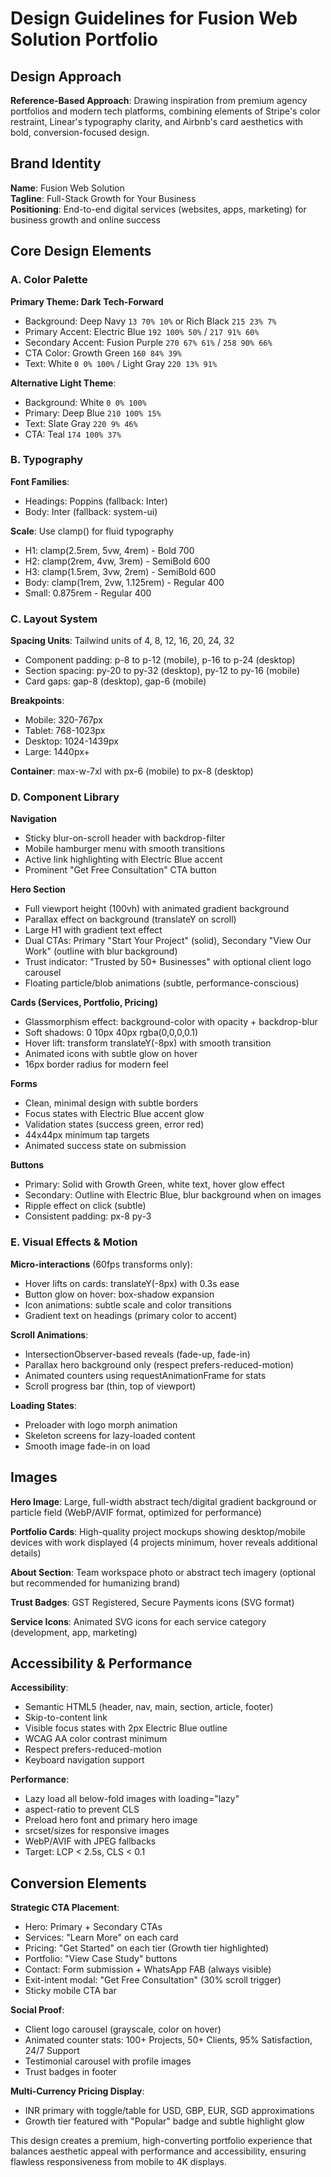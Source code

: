 # Design Guidelines for Fusion Web Solution Portfolio

## Design Approach
**Reference-Based Approach**: Drawing inspiration from premium agency portfolios and modern tech platforms, combining elements of Stripe's color restraint, Linear's typography clarity, and Airbnb's card aesthetics with bold, conversion-focused design.

## Brand Identity

**Name**: Fusion Web Solution  
**Tagline**: Full-Stack Growth for Your Business  
**Positioning**: End-to-end digital services (websites, apps, marketing) for business growth and online success

## Core Design Elements

### A. Color Palette

**Primary Theme: Dark Tech-Forward**
- Background: Deep Navy `13 70% 10%` or Rich Black `215 23% 7%`
- Primary Accent: Electric Blue `192 100% 50%` / `217 91% 60%`
- Secondary Accent: Fusion Purple `270 67% 61%` / `258 90% 66%`
- CTA Color: Growth Green `160 84% 39%`
- Text: White `0 0% 100%` / Light Gray `220 13% 91%`

**Alternative Light Theme**:
- Background: White `0 0% 100%`
- Primary: Deep Blue `210 100% 15%`
- Text: Slate Gray `220 9% 46%`
- CTA: Teal `174 100% 37%`

### B. Typography

**Font Families**: 
- Headings: Poppins (fallback: Inter)
- Body: Inter (fallback: system-ui)

**Scale**: Use clamp() for fluid typography
- H1: clamp(2.5rem, 5vw, 4rem) - Bold 700
- H2: clamp(2rem, 4vw, 3rem) - SemiBold 600
- H3: clamp(1.5rem, 3vw, 2rem) - SemiBold 600
- Body: clamp(1rem, 2vw, 1.125rem) - Regular 400
- Small: 0.875rem - Regular 400

### C. Layout System

**Spacing Units**: Tailwind units of 4, 8, 12, 16, 20, 24, 32
- Component padding: p-8 to p-12 (mobile), p-16 to p-24 (desktop)
- Section spacing: py-20 to py-32 (desktop), py-12 to py-16 (mobile)
- Card gaps: gap-8 (desktop), gap-6 (mobile)

**Breakpoints**:
- Mobile: 320-767px
- Tablet: 768-1023px
- Desktop: 1024-1439px
- Large: 1440px+

**Container**: max-w-7xl with px-6 (mobile) to px-8 (desktop)

### D. Component Library

**Navigation**
- Sticky blur-on-scroll header with backdrop-filter
- Mobile hamburger menu with smooth transitions
- Active link highlighting with Electric Blue accent
- Prominent "Get Free Consultation" CTA button

**Hero Section**
- Full viewport height (100vh) with animated gradient background
- Parallax effect on background (translateY on scroll)
- Large H1 with gradient text effect
- Dual CTAs: Primary "Start Your Project" (solid), Secondary "View Our Work" (outline with blur background)
- Trust indicator: "Trusted by 50+ Businesses" with optional client logo carousel
- Floating particle/blob animations (subtle, performance-conscious)

**Cards (Services, Portfolio, Pricing)**
- Glassmorphism effect: background-color with opacity + backdrop-blur
- Soft shadows: 0 10px 40px rgba(0,0,0,0.1)
- Hover lift: transform translateY(-8px) with smooth transition
- Animated icons with subtle glow on hover
- 16px border radius for modern feel

**Forms**
- Clean, minimal design with subtle borders
- Focus states with Electric Blue accent glow
- Validation states (success green, error red)
- 44x44px minimum tap targets
- Animated success state on submission

**Buttons**
- Primary: Solid with Growth Green, white text, hover glow effect
- Secondary: Outline with Electric Blue, blur background when on images
- Ripple effect on click (subtle)
- Consistent padding: px-8 py-3

### E. Visual Effects & Motion

**Micro-interactions** (60fps transforms only):
- Hover lifts on cards: translateY(-8px) with 0.3s ease
- Button glow on hover: box-shadow expansion
- Icon animations: subtle scale and color transitions
- Gradient text on headings (primary color to accent)

**Scroll Animations**:
- IntersectionObserver-based reveals (fade-up, fade-in)
- Parallax hero background only (respect prefers-reduced-motion)
- Animated counters using requestAnimationFrame for stats
- Scroll progress bar (thin, top of viewport)

**Loading States**:
- Preloader with logo morph animation
- Skeleton screens for lazy-loaded content
- Smooth image fade-in on load

## Images

**Hero Image**: Large, full-width abstract tech/digital gradient background or particle field (WebP/AVIF format, optimized for performance)

**Portfolio Cards**: High-quality project mockups showing desktop/mobile devices with work displayed (4 projects minimum, hover reveals additional details)

**About Section**: Team workspace photo or abstract tech imagery (optional but recommended for humanizing brand)

**Trust Badges**: GST Registered, Secure Payments icons (SVG format)

**Service Icons**: Animated SVG icons for each service category (development, app, marketing)

## Accessibility & Performance

**Accessibility**:
- Semantic HTML5 (header, nav, main, section, article, footer)
- Skip-to-content link
- Visible focus states with 2px Electric Blue outline
- WCAG AA color contrast minimum
- Respect prefers-reduced-motion
- Keyboard navigation support

**Performance**:
- Lazy load all below-fold images with loading="lazy"
- aspect-ratio to prevent CLS
- Preload hero font and primary hero image
- srcset/sizes for responsive images
- WebP/AVIF with JPEG fallbacks
- Target: LCP < 2.5s, CLS < 0.1

## Conversion Elements

**Strategic CTA Placement**:
- Hero: Primary + Secondary CTAs
- Services: "Learn More" on each card
- Pricing: "Get Started" on each tier (Growth tier highlighted)
- Portfolio: "View Case Study" buttons
- Contact: Form submission + WhatsApp FAB (always visible)
- Exit-intent modal: "Get Free Consultation" (30% scroll trigger)
- Sticky mobile CTA bar

**Social Proof**:
- Client logo carousel (grayscale, color on hover)
- Animated counter stats: 100+ Projects, 50+ Clients, 95% Satisfaction, 24/7 Support
- Testimonial carousel with profile images
- Trust badges in footer

**Multi-Currency Pricing Display**:
- INR primary with toggle/table for USD, GBP, EUR, SGD approximations
- Growth tier featured with "Popular" badge and subtle highlight glow

This design creates a premium, high-converting portfolio experience that balances aesthetic appeal with performance and accessibility, ensuring flawless responsiveness from mobile to 4K displays.
